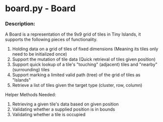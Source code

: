 # board.py - Board
### Description:
A Board is a representation of the 9x9 grid of tiles in Tiny Islands, 
it supports the following pieces of functionality.

1. Holding data on a grid of tiles of fixed dimensions
   (Meaning its tiles only need to be initialized once)
2. Support the mutation of tile data (Quick retrieval of tiles given position)
3. Support quick lookup of a tile's
   "touching" (adjacent) tiles and "nearby" (surrounding) tiles
4. Support marking a limited valid path (tree) of the grid of tiles as "Islands"
5. Retrieve a list of tiles given the target type (cluster, row, column)

Helper Methods Needed:
1. Retrieving a given tile's data based on given position
2. Validating whether a supplied position is in bounds
3. Validating whether a tile is occupied